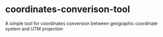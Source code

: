coordinates-converison-tool
===========================

A simple tool for coordinates conversion between geographic coordinate system and UTM projection
